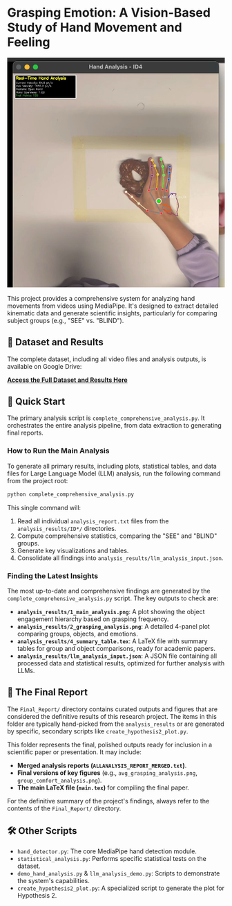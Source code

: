 # Grasping Emotion: A Vision-Based Study of Hand Movement and Feeling

![Hand Analysis Demo](analysis_demo.jpg)

This project provides a comprehensive system for analyzing hand movements from videos using MediaPipe. It's designed to extract detailed kinematic data and generate scientific insights, particularly for comparing subject groups (e.g., "SEE" vs. "BLIND").

## 📂 Dataset and Results

The complete dataset, including all video files and analysis outputs, is available on Google Drive:

[**Access the Full Dataset and Results Here**](https://drive.google.com/drive/folders/1-f6wlr-9i6OWDBLKbz-6jn64RYhp4dAC?usp=sharing)

## 🚀 Quick Start

The primary analysis script is `complete_comprehensive_analysis.py`. It orchestrates the entire analysis pipeline, from data extraction to generating final reports.

### How to Run the Main Analysis

To generate all primary results, including plots, statistical tables, and data files for Large Language Model (LLM) analysis, run the following command from the project root:

```bash
python complete_comprehensive_analysis.py
```

This single command will:
1.  Read all individual `analysis_report.txt` files from the `analysis_results/ID*/` directories.
2.  Compute comprehensive statistics, comparing the "SEE" and "BLIND" groups.
3.  Generate key visualizations and tables.
4.  Consolidate all findings into `analysis_results/llm_analysis_input.json`.

### Finding the Latest Insights

The most up-to-date and comprehensive findings are generated by the `complete_comprehensive_analysis.py` script. The key outputs to check are:

*   **`analysis_results/1_main_analysis.png`**: A plot showing the object engagement hierarchy based on grasping frequency.
*   **`analysis_results/2_grasping_analysis.png`**: A detailed 4-panel plot comparing groups, objects, and emotions.
*   **`analysis_results/4_summary_table.tex`**: A LaTeX file with summary tables for group and object comparisons, ready for academic papers.
*   **`analysis_results/llm_analysis_input.json`**: A JSON file containing all processed data and statistical results, optimized for further analysis with LLMs.

## 📁 The Final Report

The `Final_Report/` directory contains curated outputs and figures that are considered the definitive results of this research project. The items in this folder are typically hand-picked from the `analysis_results` or are generated by specific, secondary scripts like `create_hypothesis2_plot.py`.

This folder represents the final, polished outputs ready for inclusion in a scientific paper or presentation. It may include:

*   **Merged analysis reports (`ALLANALYSIS_REPORT_MERGED.txt`)**.
*   **Final versions of key figures** (e.g., `avg_grasping_analysis.png`, `group_comfort_analysis.png`).
*   **The main LaTeX file (`main.tex`)** for compiling the final paper.

For the definitive summary of the project's findings, always refer to the contents of the `Final_Report/` directory.

## 🛠️ Other Scripts

*   `hand_detector.py`: The core MediaPipe hand detection module.
*   `statistical_analysis.py`: Performs specific statistical tests on the dataset.
*   `demo_hand_analysis.py` & `llm_analysis_demo.py`: Scripts to demonstrate the system's capabilities.
*   `create_hypothesis2_plot.py`: A specialized script to generate the plot for Hypothesis 2. 